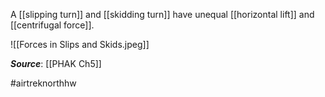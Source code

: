 A [[slipping turn]] and [[skidding turn]] have unequal [[horizontal lift]] and [[centrifugal force]].

![[Forces in Slips and Skids.jpeg]]

***Source***: [[PHAK Ch5]]

#airtreknorthhw 